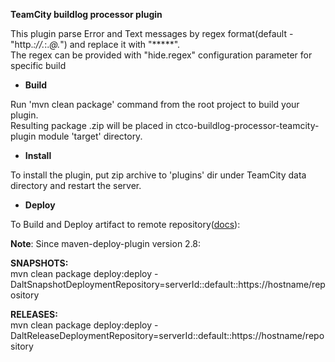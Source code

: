 
 **TeamCity buildlog processor plugin**

 This plugin parse Error and Text messages by regex format(default - "http.*://.*:.*@.*") and replace it with "*****".   
 The regex can be provided with "hide.regex" configuration parameter for specific build

 * **Build**  
 
 Run 'mvn clean package' command from the root project to build your plugin.  
 Resulting package <artifactId>.zip will be placed in ctco-buildlog-processor-teamcity-plugin module 'target' directory. 
 
 * **Install**  
 
 To install the plugin, put zip archive to 'plugins' dir under TeamCity data directory and restart the server.
 
 * **Deploy**

To Build and Deploy artifact to remote repository([docs](https://maven.apache.org/plugins/maven-deploy-plugin/deploy-mojo.html)):

**Note**: Since maven-deploy-plugin version 2.8:

**SNAPSHOTS:**  
mvn clean package deploy:deploy -DaltSnapshotDeploymentRepository=serverId::default::https://hostname/repository

**RELEASES:**  
mvn clean package deploy:deploy -DaltReleaseDeploymentRepository=serverId::default::https://hostname/repository
